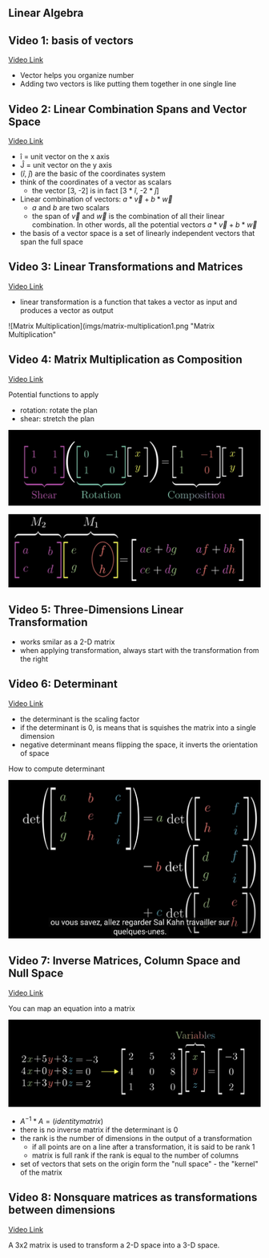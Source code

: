 
## Linear Algebra

## Video 1: basis of vectors

[Video Link](https://www.youtube.com/watch?v=fNk_zzaMoSs&list=PLZHQObOWTQDPD3MizzM2xVFitgF8hE_ab)

 - Vector helps you organize number
 - Adding two vectors is like putting them together in one single line


## Video 2: Linear Combination Spans and Vector Space

[Video Link](https://www.youtube.com/watch?v=k7RM-ot2NWY&list=PLZHQObOWTQDPD3MizzM2xVFitgF8hE_ab)

 - î = unit vector on the x axis
 - Ĵ = unit vector on the y axis
 - ($\hat{i}$, $\hat{j}$) are the basic of the coordinates system
 - think of the coordinates of a vector as scalars
   - the vector [3, -2] is in fact [3 * $\hat{i}$, -2 * $\hat{j}$]
 - Linear combination of vectors: $a * \vec{v} + b * \vec{w}$
   - $a$ and $b$ are two scalars 
   - the span of $\vec{v}$ and $\vec{w}$ is the combination of all their linear combination. In other words, all the potential vectors $a * \vec{v} + b * \vec{w}$
 - the basis of a vector space is a set of linearly independent vectors that span the full space


## Video 3: Linear Transformations and Matrices

[Video Link](https://www.youtube.com/watch?v=kYB8IZa5AuE&list=PLZHQObOWTQDPD3MizzM2xVFitgF8hE_ab&index=3)


 - linear transformation is a function that takes a vector as input and produces a vector as output
 
 ![Matrix Multiplication](imgs/matrix-multiplication1.png "Matrix Multiplication"
 
 
## Video 4: Matrix Multiplication as Composition

[Video Link](https://www.youtube.com/watch?v=XkY2DOUCWMU&list=PLZHQObOWTQDPD3MizzM2xVFitgF8hE_ab&index=4)


Potential functions to apply

 - rotation: rotate the plan
 - shear: stretch the plan

 ![Matrix Composition](imgs/matrix-composition.png "Matrix Composition")

  ![Matrix Multiplication](imgs/matrix-multiplication2.png "Matrix Multiplication")


## Video 5: Three-Dimensions Linear Transformation

 - works smilar as a 2-D matrix
 - when applying transformation, always start with the transformation from the right


## Video 6: Determinant

 [Video Link](https://www.youtube.com/watch?v=Ip3X9LOh2dk&list=PLZHQObOWTQDPD3MizzM2xVFitgF8hE_ab&index=6)

 - the determinant is the scaling factor
 - if the determinant is 0, is means that is squishes the matrix into a single dimension
 - negative determinant means flipping the space, it inverts the orientation of space

 How to compute determinant

![Compute Determinant](imgs/determinant.png "Compute Determinnant of 3-D Matrix")


## Video 7: Inverse Matrices, Column Space and Null Space

[Video Link](https://www.youtube.com/watch?v=uQhTuRlWMxw&list=PLZHQObOWTQDPD3MizzM2xVFitgF8hE_ab&index=7)

You can map an equation into a matrix

![Equation to Matrix](imgs/equation-matrix.png "Equation to Matrix")


 - $A^{-1} * A = (identity matrix)$
 - there is no inverse matrix if the determinant is 0
 - the rank is the number of dimensions in the output of a transformation
   - if all points are on a line after a transformation, it is said to be rank 1
   - matrix is full rank if the rank is equal to the number of columns
 - set of vectors that sets on the origin form the "null space" - the "kernel" of the matrix


## Video 8: Nonsquare matrices as transformations between dimensions

[Video Link](https://www.youtube.com/watch?v=v8VSDg_WQlA&list=PLZHQObOWTQDPD3MizzM2xVFitgF8hE_ab&index=8)

A 3x2 matrix is used to transform a 2-D space into a 3-D space.